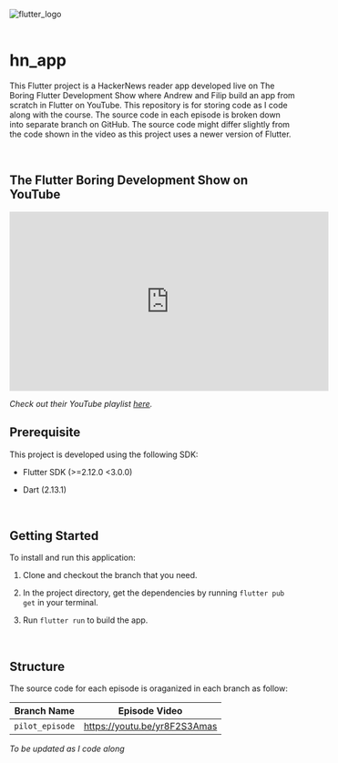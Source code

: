 ![flutter_logo](https://upload.wikimedia.org/wikipedia/commons/1/17/Google-flutter-logo.png)
<br/>
<br/>

# hn_app
This Flutter project is a HackerNews reader app developed live on The Boring Flutter Development Show where Andrew and Filip build an app from scratch in Flutter on YouTube. This repository is for storing code as I code along with the course. The source code in each episode is broken down into separate branch on GitHub. The source code might differ slightly from the  code shown in the video as this project uses a newer version of Flutter.

</br>  

## The Flutter Boring Development Show on YouTube
<iframe width="560" height="315" src="https://www.youtube.com/embed/CPmN4-i9zC8" title="YouTube video player" frameborder="0" allow="accelerometer; autoplay; clipboard-write; encrypted-media; gyroscope; picture-in-picture" allowfullscreen></iframe>

*Check out their YouTube playlist <a href="https://www.youtube.com/watch?v=yr8F2S3Amas&list=PLOU2XLYxmsIK0r_D-zWcmJ1plIcDNnRkK">here</a>.*
</br>

## Prerequisite  
This project is developed using the following SDK:  

* Flutter SDK (>=2.12.0 <3.0.0)  

* Dart (2.13.1)  

</br>

## Getting Started
To install and run this application:
1. Clone and checkout the branch that you need.  

2. In the project directory, get the dependencies by running `flutter pub get` in your terminal.  

3. Run `flutter run` to build the app.

</br>

## Structure
The source code for each episode is oraganized in each branch as follow:  


Branch Name | Episode Video | 
--- | --- | 
`pilot_episode`  | https://youtu.be/yr8F2S3Amas
*To be updated as I code along*

<br/>







